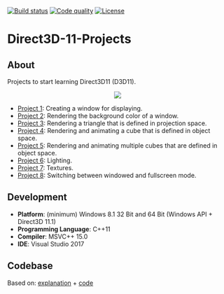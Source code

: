 [![Build status][s1]][av] [![Code quality][s2]][co]  [![License][s3]][li]

[s1]: https://ci.appveyor.com/api/projects/status/y8ew5io98llltkk2?svg=true
[s2]: https://api.codacy.com/project/badge/Grade/377d3777301f4bc09d1626de1c96ec8d
[s3]: https://img.shields.io/badge/licence-GPL%203.0-blue.svg

[av]: https://ci.appveyor.com/project/matt77hias/Direct3D-11-Projects
[co]: https://www.codacy.com/app/matt77hias/Direct3D-11-Projects?utm_source=github.com&amp;utm_medium=referral&amp;utm_content=matt77hias/Direct3D-11-Projects&amp;utm_campaign=Badge_Grade
[li]: https://raw.githubusercontent.com/matt77hias/Direct3D-11-Projects/master/LICENSE.txt

# Direct3D-11-Projects

## About
Projects to start learning Direct3D11 (D3D11).

<p align="center"><img src="res/d3d11.png"></p>

* [Project 1](https://github.com/matt77hias/Direct3D-11-Projects/tree/master/Projects/Project1): Creating a window for displaying.
* [Project 2](https://github.com/matt77hias/Direct3D-11-Projects/tree/master/Projects/Project2): Rendering the background color of a window.
* [Project 3](https://github.com/matt77hias/Direct3D-11-Projects/tree/master/Projects/Project3): Rendering a triangle that is defined in projection space.
* [Project 4](https://github.com/matt77hias/Direct3D-11-Projects/tree/master/Projects/Project4): Rendering and animating a cube that is defined in object space.
* [Project 5](https://github.com/matt77hias/Direct3D-11-Projects/tree/master/Projects/Project5): Rendering and animating multiple cubes that are defined in object space.
* [Project 6](https://github.com/matt77hias/Direct3D-11-Projects/tree/master/Projects/Project6): Lighting.
* [Project 7](https://github.com/matt77hias/Direct3D-11-Projects/tree/master/Projects/Project7): Textures.
* [Project 8](https://github.com/matt77hias/Direct3D-11-Projects/tree/master/Projects/Project8): Switching between windowed and fullscreen mode.

## Development
* **Platform**: (minimum) Windows 8.1 32 Bit and 64 Bit (Windows API + Direct3D 11.1)
* **Programming Language**: C++11
* **Compiler**: MSVC++ 15.0
* **IDE**: Visual Studio 2017

## Codebase
Based on:
[explanation](https://code.msdn.microsoft.com/windowsdesktop/Direct3D-Tutorial-Win32-829979ef) + [code](https://github.com/walbourn/directx-sdk-samples/tree/master/Direct3D11Tutorials)
